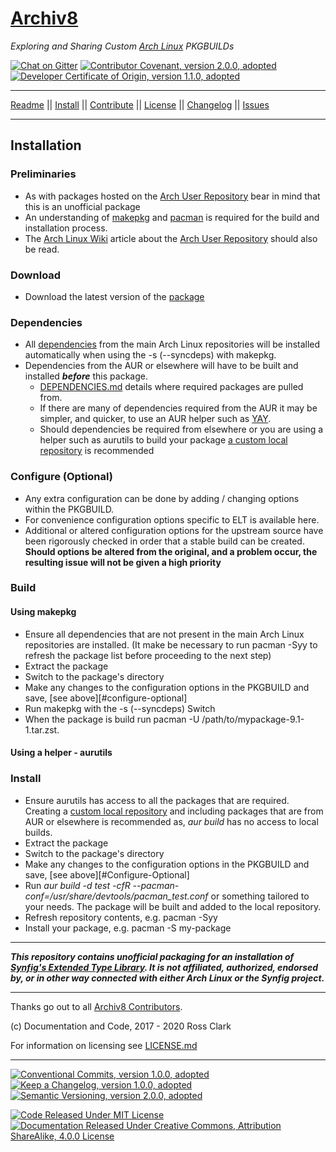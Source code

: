 # [Archiv8][a8-url]

_Exploring and Sharing Custom [Arch Linux][arch-url] PKGBUILDs_

[![Chat on Gitter][gitter-badge]][gitter-url] [![Contributor Covenant, version 2.0.0, adopted][covenant-badge]](CODE-OF-CONDUCT.md) [![Developer Certificate of Origin, version 1.1.0, adopted][certificate-badge]](DEVELOPER-CERTIFICATE-OF-ORIGIN.md)

---

[Readme](README.md) || [Install](INSTALL.md) || [Contribute](CONTRIBUTE.md) || [License](LICENSE.md) || [Changelog](CHANGELOG.md) || [Issues](ISSUES.md)

---

## Installation

### Preliminaries

+ As with packages hosted on the [Arch User Repository][aur-url] bear in mind that this is an unofficial package
+ An understanding of [makepkg][makepkg-url] and [pacman][pacman-url] is required for the build and installation process.
+ The [Arch Linux Wiki][wiki-url] article about the [Arch User Repository][aur-info-url] should also be read.

### Download

+ Download the latest version of the [package][a8-latest-url]

### Dependencies

+ All [dependencies](DEPENDENCIES.md) from the main Arch Linux repositories will be installed automatically when using the -s (--syncdeps) with makepkg.  
+ Dependencies from the AUR or elsewhere will have to be built and installed _**before**_ this package.
  + [DEPENDENCIES.md](DEPENDENCIES.md) details where required packages are pulled from.
  + If there are many of dependencies required from the AUR it may be simpler, and quicker, to use an AUR helper such as [YAY][yay-url].
  + Should dependencies be required from elsewhere or you are using a helper such as aurutils to build your package [a custom local repository][arch-local-url] is recommended

### Configure (Optional)

+ Any extra configuration can be done by adding / changing options within the PKGBUILD.
+ For convenience configuration options specific to ELT is available here.
+ Additional or altered configuration options for the upstream source have been rigorously checked in order that a stable build can be created. **Should options be altered from the original, and a problem occur, the resulting issue will not be given a high priority**

### Build

#### Using makepkg

+ Ensure all dependencies that are not present in the main Arch Linux repositories are installed. (It make be necessary to run pacman -Syy to refresh the package list before proceeding to the next step)
+ Extract the package
+ Switch to the package's directory
+ Make any changes to the configuration options in the PKGBUILD and save, [see above][#configure-optional]
+ Run makepkg with the -s (--syncdeps) Switch
+ When the package is build run pacman -U /path/to/mypackage-9.1-1.tar.zst.

#### Using a helper - aurutils

### Install

+ Ensure aurutils has access to all the packages that are required.  Creating a [custom local repository][arch-local-url] and including packages that are from AUR or elsewhere is recommended as, _aur build_ has no access to local builds.  
+ Extract the package
+ Switch to the package's directory
+ Make any changes to the configuration options in the PKGBUILD and save, [see above][#Configure-Optional]
+ Run _aur build -d test -cfR --pacman-conf=/usr/share/devtools/pacman_test.conf_ or something tailored to your needs. The package will be built and added to the local repository.
+ Refresh repository contents, e.g. pacman -Syy
+ Install your package, e.g. pacman -S my-package

---

_**This repository contains unofficial packaging for an installation of [Synfig's Extended Type Library][upstream-url].  It is not affiliated, authorized, endorsed by, or in other way connected with either Arch Linux or the Synfig project.**_

---

Thanks go out to all [Archiv8 Contributors][a8-contrib-url].

(c) Documentation and Code, 2017 - 2020 Ross Clark

For information on licensing see [LICENSE.md](LICENSE.md)

---

[![Conventional Commits, version 1.0.0, adopted][commits-badge]][commits-url] [![Keep a Changelog, version 1.0.0, adopted][changelog-badge]][change-url] [![Semantic Versioning, version 2.0.0, adopted][semver-badge]][semver-url]

[![Code Released Under MIT License][mit-badge]][mit-url] [![Documentation Released Under Creative Commons, Attribution ShareAlike, 4.0.0 License][cc-badge]][cc-terms-url]

[cc-badge]: https://img.shields.io/badge/License-CC%20by%20SA%204.0.0-informational.svg
[certificate-badge]: https://img.shields.io/badge/Developer%20Certificate%20of%20Origin-1.1.0-informational.svg
[changelog-badge]: https://img.shields.io/badge/Keep%20a%20Changelog-1.1.0-informational
[commits-badge]: https://img.shields.io/badge/Conventional%20Commits-1.0.0-informational.svg
[covenant-badge]: https://img.shields.io/badge/Contributor%20Covenant-2.0.0-informational.svg
[gitter-badge]: https://badges.gitter.im/Archiv8/community.svg
[mit-badge]: https://img.shields.io/badge/License-MIT-informational.svg
[semver-badge]: https://img.shields.io/badge/Semantic%20Versioning-2.0.0-informational.svg

[arch-local-url]: https://wiki.archlinux.org/index.php/Pacman/Tips_and_tricks#Custom_local_repository
[arch-url]: https://www.archlinux.org/
[aur-url]: https://aur.archlinux.org/
[aur-info-url]:https://wiki.archlinux.org/index.php/Arch_User_Repository
[a8-url]: https://archiv8.github.io/
[a8-contrib-url]: https://github.com/Archiv8/etl/people
[a8-latest-url]: https://github.com/Archiv8/nodejs-remark-preset-lint-recommended/releases
[cc-terms-url]: http://creativecommons.org/licenses/by-sa/4.0/
[change-url]: https://keepachangelog.com
[commits-url]: https://conventionalcommits.org
[gitter-url]: https://gitter.im/Archiv8/community?utm_source=badge&utm_medium=badge&utm_campaign=pr-badge
[makepkg-url]: https://wiki.archlinux.org/index.php/Makepkg
[mit-url]: https://opensource.org/licenses/MIT
[pacman-url]: https://wiki.archlinux.org/index.php/Pacman
[semver-url]: https://semver.org
[upstream-url]: https://www.synfig.org/
[wiki-url]: https://wiki.archlinux.org/
[yay-url]: https://github.com/Jguer/yay
